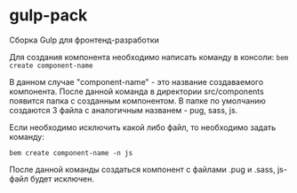 # gulp-pack
Сборка Gulp для фронтенд-разработки

Для создания компонента необходимо написать команду в консоли:
<code>bem create component-name</code>

В данном случае "component-name" - это название создаваемого компонента.
После данной команда в директории src/components появится папка с созданным компонентом. В папке по умолчанию создаются 3 файла с аналогичным названем - pug, sass, js. 

Если необходимо исключить какой либо файл, то необходимо задать команду:

<code>bem create component-name -n js</code>

После данной команды создаться компонент с файлами .pug и .sass, js-файл будет исключен.

